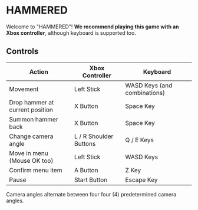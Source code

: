 # HAMMERED

Welcome to "HAMMERED"! **We recommend playing this game with an Xbox controller**, although keyboard is supported too.

## Controls

| Action                                   | Xbox Controller        | Keyboard                            |
|------------------------------------------|------------------------|-------------------------------------|
| Movement                                 | Left Stick             | WASD Keys (and combinations)        |
| Drop hammer at current position          | X Button               | Space Key                           |
| Summon hammer back                       | X Button               | Space Key                           |
| Change camera angle                      | L / R Shoulder Buttons | Q / E Keys                          |
| Move in menu (Mouse OK too)              | Left Stick             | WASD Keys                           |
| Confirm menu item                        | A Button               | Z Key                               |
| Pause                                    | Start Button           | Escape Key                          |

Camera angles alternate between four four (4) predetermined camera angles.

